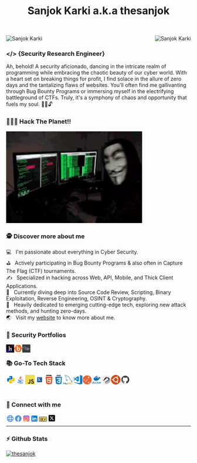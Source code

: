 <h1 align="center"> Sanjok Karki a.k.a thesanjok</h1>
&nbsp;
<p align="center" float="left">
<img align="left" src="https://komarev.com/ghpvc/?username=thesanjok&label=Profile%20views&color=009127" alt="Sanjok Karki"/>
<img align="right" src="https://img.shields.io/github/followers/thesanjok?color=009127&label=Followers" alt="Sanjok Karki" /> 
</p>

&nbsp;
&nbsp;
&nbsp;

### &#x0003C;&#x0002F;&#x0003E; {Security Research Engineer}
Ah, behold! A security aficionado, dancing in the intricate realm of programming while embracing the chaotic beauty of our cyber world. With a heart set on breaking things for profit, I find solace in the allure of zero days and the tantalizing flaws of websites. You'll often find me gallivanting through Bug Bounty Programs or immersing myself in the electrifying battleground of CTFs. Truly, it's a symphony of chaos and opportunity that fuels my soul. 🕵️‍♂️🔓 <br/>

### 👨🏻‍💻 Hack The Planet!!</p>
<a href="https://hackerone.com/thesanjok"><img alt="GIF" src="https://github.com/thesanjok/thesanjok/blob/main/assets/misc/hacktheplanet.gif" width="371" height="250"></a>


### 🕵 Discover more about me
💻  &nbsp; I'm passionate about everything in Cyber Security. <br/>
⛳  &nbsp; Actively participating in Bug Bounty Programs & also often in Capture The Flag (CTF) tournaments. <br/>
✍   &nbsp; Specialized in hacking across Web, API, Mobile, and Thick Client Applications. <br/>
🔭  &nbsp; Currently diving deep into Source Code Review, Scripting, Binary Exploitation, Reverse Engineering, OSINT & Cryptography. <br/>
🎯  &nbsp; Heavily dedicated to emerging cutting-edge tech, exploring new attack methods, and hunting zero-days.<br/>
🌏  &nbsp; Visit my <a href="https://sanjokkarki.com.np">website</a> to know more about me.<br/>

<!--
<p align="center">
<a href="https://hackerone.com/thesanjok"><img align="left" alt="GIF" src="code1.gif" width="371" height="250"></a>
<img src="https://github-readme-stats.vercel.app/api?username=thesanjok&show_icons=true&theme=gotham" alt="thesanjok" width="440" height="180"><br>
<a href="https://tryhackme.com/p/sanjokkarki"><img src="https://raw.githubusercontent.com/thesanjok/thesanjok/main/sanjokkarki.png" alt="TryHackMe-Bagde"></a>
</p><br>-->

### 🔗 Security Portfolios
[<img align="left"  width="22px" src="https://github.com/thesanjok/thesanjok/blob/main/assets/socials/h1.png" />][hackerone]
[<img align="left"  width="22px" src="https://github.com/thesanjok/thesanjok/blob/main/assets/socials/bugcrowd.png" />][bugcrowd]
[<img align="left" width="22px" src="https://github.com/thesanjok/thesanjok/blob/main/assets/socials/tryhackme.png" />][tryhackme]

<br/>

### 📚 Go-To Tech Stack
<div>
<p>
<a href="https://python.org"><img align="left" alt="Python" width="26px" src="https://github.com/thesanjok/thesanjok/blob/main/assets/skills/python.png" /></a>
<a href="https://www.java.com/en/"><img align="left" alt="java" width="26px" src="https://github.com/thesanjok/thesanjok/blob/main/assets/skills/java.png" /></a>
<a href="https://www.javascript.com/"><img align="left" alt="Javascript" width="26px" src="https://github.com/thesanjok/thesanjok/blob/main/assets/skills/javascript.png"></a>
<a href="https://www.gnu.org/software/bash/"><img align="left" alt="Bash" width="26px" src="https://github.com/thesanjok/thesanjok/blob/main/assets/skills/bash.png" /></a>
<a href="https://www.w3schools.com/html/"><img align="left" alt="HTML5" width="26px" src="https://github.com/thesanjok/thesanjok/blob/main/assets/skills/html.png" /></a>
<a href="https://www.w3schools.com/css/"><img align="left" alt="CSS3" width="26px" src="https://github.com/thesanjok/thesanjok/blob/main/assets/skills/css.png" /></a>
<a href="https://www.mysql.com/"><img align="left" alt="MySql" width="26px" src="https://github.com/thesanjok/thesanjok/blob/main/assets/skills/mysql.png" /></a>
<a href="https://code.visualstudio.com/"><img align="left" alt="Visual Studio Code" width="26px" src="https://github.com/thesanjok/thesanjok/blob/main/assets/skills/vscode.png" /></a>
<a href="https://postman.com/"><img align="left" alt="Postman" width="26px" src="https://github.com/thesanjok/thesanjok/blob/main/assets/skills/postman.png" /></a>
<a href="https://docker.com/"><img align="left" alt="docker" width="26px" src="https://github.com/thesanjok/thesanjok/blob/main/assets/skills/docker.png" /></a>
<a href="https://www.kali.org/"><img align="left" alt="kali" width="26px" src="https://github.com/thesanjok/thesanjok/blob/main/assets/skills/kali.png" /></a>
<a href="https://ubuntu.com/"><img align="left" alt="ubuntu" width="26px" src="https://github.com/thesanjok/thesanjok/blob/main/assets/skills/ubuntu.png" /></a>
<a href="https://github.com/thesanjok"><img align="left" alt="GitHub" width="26px" src="https://github.com/thesanjok/thesanjok/blob/main/assets/skills/github.png" /></a>
</p>
</div>
<br/>

&nbsp;

### 🔗 Connect with me
[<img align="left"  width="22px" src="https://github.com/thesanjok/thesanjok/blob/main/assets/socials/web.png" />][website]
[<img align="left"  width="22px" src="https://github.com/thesanjok/thesanjok/blob/main/assets/socials/facebook.png" />][facebook]
[<img align="left"  width="22px" src="https://github.com/thesanjok/thesanjok/blob/main/assets/socials/instagram.png" />][instagram]
[<img align="left"  width="22px" src="https://github.com/thesanjok/thesanjok/blob/main/assets/socials/linkedin.png" />][linkedin]
[<img align="left"  width="25px" src="https://github.com/thesanjok/thesanjok/blob/main/assets/socials/dev.svg" />][dev]
[<img align="left" width="22px" src="https://github.com/thesanjok/thesanjok/blob/main/assets/socials/X.png" />][X]

<br/>

----------------------------------------------------------------------------------------

### ⚡ Github Stats
<a href="https://github.com/thesanjok?tab=repositories">
<img src="https://github-readme-stats.vercel.app/api?username=thesanjok&show_icons=true&theme=gotham" alt="thesanjok" width="440" height="180">
</a>

[website]: https://sanjokkarki.com.np
[facebook]: https://www.facebook.com/thesanjok
[X]: https://x.com/thesanjok
[instagram]: https://instagram.com/thesanjok
[linkedin]: https://linkedin.com/in/sanjokkarki
[dev]: https://dev.to/home
[hackerone]: https://hackerone.com/thesanjok
[bugcrowd]: https://bugcrowd.com/thesanjok
[tryhackme]: https://tryhackme.com/p/sanjokkarki
